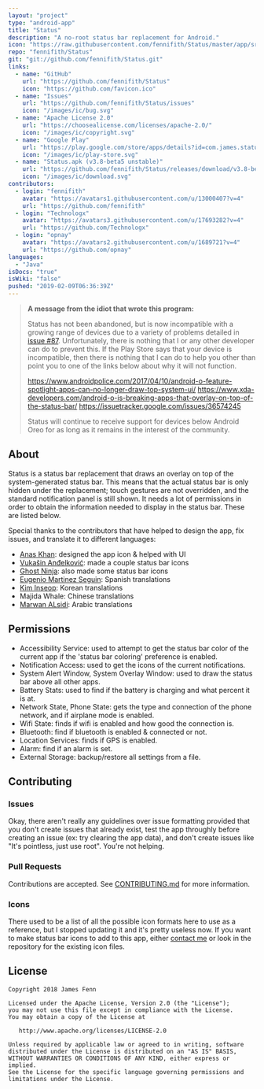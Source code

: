 ```yaml
---
layout: "project"
type: "android-app"
title: "Status"
description: "A no-root status bar replacement for Android."
icon: "https://raw.githubusercontent.com/fennifith/Status/master/app/src/main/res/mipmap-xxxhdpi/ic_launcher_web.png"
repo: "fennifith/Status"
git: "git://github.com/fennifith/Status.git"
links: 
  - name: "GitHub"
    url: "https://github.com/fennifith/Status"
    icon: "https://github.com/favicon.ico"
  - name: "Issues"
    url: "https://github.com/fennifith/Status/issues"
    icon: "/images/ic/bug.svg"
  - name: "Apache License 2.0"
    url: "https://choosealicense.com/licenses/apache-2.0/"
    icon: "/images/ic/copyright.svg"
  - name: "Google Play"
    url: "https://play.google.com/store/apps/details?id=com.james.status"
    icon: "/images/ic/play-store.svg"
  - name: "Status.apk (v3.8-beta5 unstable)"
    url: "https://github.com/fennifith/Status/releases/download/v3.8-beta5/Status.apk"
    icon: "/images/ic/download.svg"
contributors: 
  - login: "fennifith"
    avatar: "https://avatars1.githubusercontent.com/u/13000407?v=4"
    url: "https://github.com/fennifith"
  - login: "Technologx"
    avatar: "https://avatars3.githubusercontent.com/u/17693282?v=4"
    url: "https://github.com/Technologx"
  - login: "opnay"
    avatar: "https://avatars2.githubusercontent.com/u/1689721?v=4"
    url: "https://github.com/opnay"
languages: 
  - "Java"
isDocs: "true"
isWiki: "false"
pushed: "2019-02-09T06:36:39Z"
---
```


> **A message from the idiot that wrote this program:**
> 
> Status has not been abandoned, but is now incompatible with a growing range of devices due to a variety of problems detailed in [issue #87](https://github.com/TheAndroidMaster/Status/issues/87). Unfortunately, there is nothing that I or any other developer can do to prevent this. If the Play Store says that your device is incompatible, then there is nothing that I can do to help you other than point you to one of the links below about why it will not function.
> 
> https://www.androidpolice.com/2017/04/10/android-o-feature-spotlight-apps-can-no-longer-draw-top-system-ui/
> https://www.xda-developers.com/android-o-is-breaking-apps-that-overlay-on-top-of-the-status-bar/
> https://issuetracker.google.com/issues/36574245
> 
> Status will continue to receive support for devices below Android Oreo for as long as it remains in the interest of the community.

## About

Status is a status bar replacement that draws an overlay on top of the system-generated status bar. This means that the actual status bar is only hidden under the replacement; touch gestures are not overridden, and the standard notification panel is still shown. It needs a lot of permissions in order to obtain the information needed to display in the status bar. These are listed below.

Special thanks to the contributors that have helped to design the app, fix issues, and translate it to different languages:
- [Anas Khan](https://twitter.com/MAKTHG): designed the app icon & helped with UI
- [Vukašin Anđelković](https://dribbble.com/zavukodlak): made a couple status bar icons
- [Ghost Ninja](https://technologx.com/): also made some status bar icons
- [Eugenio Martinez Seguin](https://github.com/Ryo567): Spanish translations
- [Kim Inseop](https://github.com/opnay): Korean translations
- Majida Whale: Chinese translations
- [Marwan ALsidi](https://github.com/Alsidi-Group): Arabic translations

## Permissions
- Accessibility Service: used to attempt to get the status bar color of the current app if the 'status bar coloring' preference is enabled.
- Notification Access: used to get the icons of the current notifications.
- System Alert Window, System Overlay Window: used to draw the status bar above all other apps.
- Battery Stats: used to find if the battery is charging and what percent it is at.
- Network State, Phone State: gets the type and connection of the phone network, and if airplane mode is enabled.
- Wifi State: finds if wifi is enabled and how good the connection is.
- Bluetooth: find if bluetooth is enabled & connected or not.
- Location Services: finds if GPS is enabled.
- Alarm: find if an alarm is set.
- External Storage: backup/restore all settings from a file.

## Contributing
### Issues
Okay, there aren't really any guidelines over issue formatting provided that you don't create issues that already exist, test the app throughly before creating an issue (ex: try clearing the app data), and don't create issues like "It's pointless, just use root". You're not helping.

### Pull Requests
Contributions are accepted. See [CONTRIBUTING.md](https://github.com/fennifith/Status/blob/master/./.github/CONTRIBUTING.md) for more information.

### Icons
There used to be a list of all the possible icon formats here to use as a reference, but I stopped updating it and it's pretty useless now. If you want to make status bar icons to add to this app, either [contact me](mailto:contact@jfenn.me) or look in the repository for the existing icon files.

## License

```nohighlight
Copyright 2018 James Fenn

Licensed under the Apache License, Version 2.0 (the "License");
you may not use this file except in compliance with the License.
You may obtain a copy of the License at

   http://www.apache.org/licenses/LICENSE-2.0

Unless required by applicable law or agreed to in writing, software
distributed under the License is distributed on an "AS IS" BASIS,
WITHOUT WARRANTIES OR CONDITIONS OF ANY KIND, either express or implied.
See the License for the specific language governing permissions and
limitations under the License.
```
